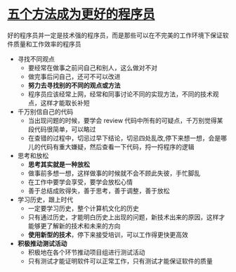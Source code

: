 # [五个方法成为更好的程序员](https://coolshell.cn/articles/2606.html)

好的程序员并一定是技术强的程序员，而是那些可以在不完美的工作环境下保证软件质量和工作效率的程序员

- 寻找不同观点
  - 要经常在做事之前问自己和别人，这么做对不对
  - 做完事后问自己，还可不可以改进
  - **努力去寻找别的不同的观点或方法**
  - 程序员应该经常上网，经常和同事讨论不同的实现方法，不同的技术观点，这样才能取长补短
- 千万别信自己的代码
  - 当出现问题的时候，要学会 review 代码中所有的可疑点，千万别觉得某段代码很简单，可以略过
  - 在查错的过程中，切忌过早下结论，切忌四处乱改,停下来想一想，会是哪儿的代码有重大嫌疑，然后查看一下代码，捋一捋程序的逻辑
- 思考和放松
  - **思考其实就是一种放松**
  - 做事前多想一想，这样做事的时候就不会不顾此失彼，手忙脚乱
  - 在工作中要学会享受，要学会放松心情
  - 善于总结成败得失，善于思考，善于调整，善于放松
- 学习历史，跟上时代
  - 一定要学习历史，整个计算机文化的历史
  - 只有通过历史，才能明白历史上出现的问题，新技术出来的原因，这样才能够更了解新的技术和未来的方向
  - **使用新型的技术**，停下来接受培训，可以工作得更快更高效
- **积极推动测试活动**
  - 积极地在各个环节推动项目组进行测试活动
  - 只有测试才能证明软件可以正常工作，只有测试才能保证软件的质量